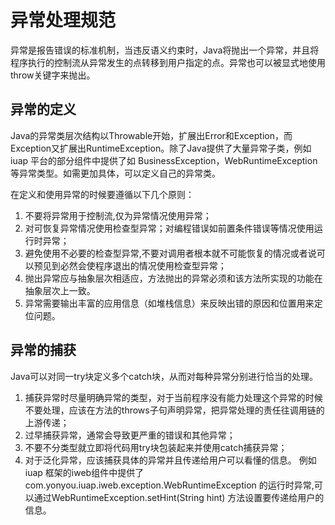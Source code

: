 # 异常处理规范

异常是报告错误的标准机制，当违反语义约束时，Java将抛出一个异常，并且将程序执行的控制流从异常发生的点转移到用户指定的点。异常也可以被显式地使用throw关键字来抛出。

## 异常的定义
Java的异常类层次结构以Throwable开始，扩展出Error和Exception，而Exception又扩展出RuntimeException。除了Java提供了大量异常子类，例如iuap 平台的部分组件中提供了如 BusinessException，WebRuntimeException等异常类型。如需更加具体，可以定义自己的异常类。 

在定义和使用异常的时候要遵循以下几个原则：

1. 不要将异常用于控制流,仅为异常情况使用异常；
2. 对可恢复异常情况使用检查型异常；对编程错误如前置条件错误等情况使用运行时异常；
3. 避免使用不必要的检查型异常,不要对调用者根本就不可能恢复的情况或者说可以预见到必然会使程序退出的情况使用检查型异常；
4. 抛出异常应与抽象层次相适应，方法抛出的异常必须和该方法所实现的功能在抽象层次上一致。
5. 异常需要输出丰富的应用信息（如堆栈信息）来反映出错的原因和位置用来定位问题。

## 异常的捕获
Java可以对同一try块定义多个catch块，从而对每种异常分别进行恰当的处理。

1. 捕获异常时尽量明确异常的类型，对于当前程序没有能力处理这个异常的时候不要处理，应该在方法的throws子句声明异常，把异常处理的责任往调用链的上游传递；
2. 过早捕获异常，通常会导致更严重的错误和其他异常；
3. 不要不分类型就立即将代码用try块包装起来并使用catch捕获异常；
4. 对于泛化异常，应该捕获具体的异常并且传递给用户可以看懂的信息。 例如iuap 框架的iweb组件中提供了 com.yonyou.iuap.iweb.exception.WebRuntimeException 的运行时异常,可以通过WebRuntimeException.setHint(String hint) 方法设置要传递给用户的信息。
